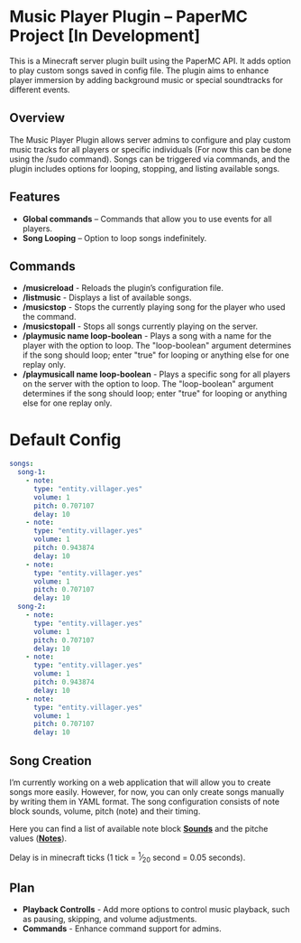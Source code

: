 # Music Player Plugin – PaperMC Project [In Development]

This is a Minecraft server plugin built using the PaperMC API. It adds option to play custom songs saved in config file. The plugin aims to enhance player immersion by adding background music or special soundtracks for different events.

## Overview

The Music Player Plugin allows server admins to configure and play custom music tracks for all players or specific individuals (For now this can be done using the /sudo command). Songs can be triggered via commands, and the plugin includes options for looping, stopping, and listing available songs.

## Features

- **Global commands** – Commands that allow you to use events for all players.
- **Song Looping** – Option to loop songs indefinitely.

## Commands

- **/musicreload** - Reloads the plugin’s configuration file.
- **/listmusic** - Displays a list of available songs.
- **/musicstop** - Stops the currently playing song for the player who used the command.
- **/musicstopall** - Stops all songs currently playing on the server.
- **/playmusic name loop-boolean** - Plays a song with a name for the player with the option to loop. The "loop-boolean" argument determines if the song should loop; enter "true" for looping or anything else for one replay only.
- **/playmusicall name loop-boolean** - Plays a specific song for all players on the server with the option to loop. The "loop-boolean" argument determines if the song should loop; enter "true" for looping or anything else for one replay only.

# Default Config
```yaml
songs:
  song-1:
    - note:
      type: "entity.villager.yes"
      volume: 1
      pitch: 0.707107
      delay: 10
    - note:
      type: "entity.villager.yes"
      volume: 1
      pitch: 0.943874
      delay: 10
    - note:
      type: "entity.villager.yes"
      volume: 1
      pitch: 0.707107
      delay: 10
  song-2:
    - note:
      type: "entity.villager.yes"
      volume: 1
      pitch: 0.707107
      delay: 10
    - note:
      type: "entity.villager.yes"
      volume: 1
      pitch: 0.943874
      delay: 10
    - note:
      type: "entity.villager.yes"
      volume: 1
      pitch: 0.707107
      delay: 10
```

## Song Creation

I’m currently working on a web application that will allow you to create songs more easily. However, for now, you can only create songs manually by writing them in YAML format. The song configuration consists of note block sounds, volume, pitch (note) and their timing. 

Here you can find a list of available note block [**Sounds**](https://misode.github.io/sounds/) and the pitche values ([**Notes**](https://minecraft.fandom.com/wiki/Note_Block)).

Delay is in minecraft ticks (1 tick = <sup>1</sup>&frasl;<sub>20</sub> second = 0.05 seconds).

## Plan

- **Playback Controlls** - Add more options to control music playback, such as pausing, skipping, and volume adjustments.
- **Commands** - Enhance command support for admins.
